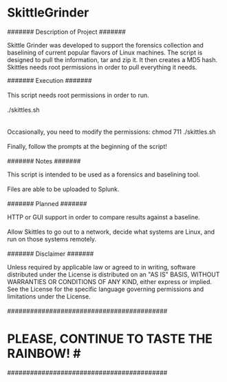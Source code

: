 # SkittleGrinder
####### Description of Project #######<br>

Skittle Grinder was developed to support the forensics collection and baselining of current popular flavors of Linux machines. The script is designed to pull the information, tar and zip it. It then creates a MD5 hash. Skittles needs root permissions in order to pull everything it needs.<br>

####### Execution #######<br>
<br>
This script needs root permissions in order to run.<br>
<br>
./skittles.sh <br>
<br>
<br>
Occasionally, you need to modify the permissions: chmod 711 ./skittles.sh<br>
<br>
Finally, follow the prompts at the beginning of the script!<br>
<br>
####### Notes #######<br>

This script is intended to be used as a forensics and baselining tool. <br>
<br>
Files are able to be uploaded to Splunk. <br>
<br>
####### Planned #######<br>

HTTP or GUI support in order to compare results against a baseline.<br>
<br>
Allow Skittles to go out to a network, decide what systems are Linux, and run on those systems remotely.<br>
<br>
####### Disclaimer #######<br>

Unless required by applicable law or agreed to in writing, software distributed under the License is distributed on an "AS IS" BASIS, WITHOUT WARRANTIES OR CONDITIONS OF ANY KIND, either express or implied. See the License for the specific language governing permissions and limitations under the License. <br>
<br>
##########################################<br>
# PLEASE, CONTINUE TO TASTE THE RAINBOW! #<br>
##########################################<br>
